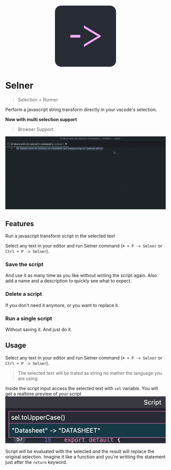 <p align="center">
  <img alt="Selner Logo" src="https://raw.githubusercontent.com/EdGraVill/Selner/main/media/logo-192x192.png" />
</p>

# Selner

> Selection + Runner

Perform a javascript string transform directly in your vscode's selection.

**Now with multi selection support**

> Browser Support

![Extension Overview](https://raw.githubusercontent.com/EdGraVill/Selner/main/media/overview.gif)

## Features

Run a javascript transform script in the selected text

Select any text in your editor and run Selner command (`⌘ + P -> Selner` or `Ctrl + P -> Selner`).

### Save the script

And use it as many time as you like without writing the script again. Also add a name and a description to quickly see what to expect.

### Delete a script

If you don't need it anymore, or you want to replace it.

### Run a single script

Without saving it. And just do it.

## Usage

Select any text in your editor and run Selner command (`⌘ + P -> Selner` or `Ctrl + P -> Selner`).

> The selected text will be trated as string no mather the language you are using.

Inside the script input access the selected text with `sel` variable. You will get a realtime preview of your script
![Previewer](https://raw.githubusercontent.com/EdGraVill/Selner/main/media/previewer.jpeg)

Script will be evaluated with the selected and the result will replace the original selection. Imagine it like a function and you're writting the statement just after the `return` keyword.
